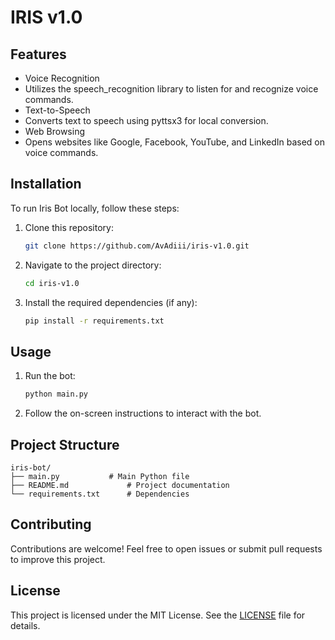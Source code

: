 # IRIS v1.0

## Features
- Voice Recognition
- Utilizes the speech_recognition library to listen for and recognize voice commands.
- Text-to-Speech
- Converts text to speech using pyttsx3 for local conversion.
- Web Browsing
- Opens websites like Google, Facebook, YouTube, and LinkedIn based on voice commands.

## Installation
To run Iris Bot locally, follow these steps:

1. Clone this repository:
   ```bash
   git clone https://github.com/AvAdiii/iris-v1.0.git
   ```

2. Navigate to the project directory:
   ```bash
   cd iris-v1.0
   ```

3. Install the required dependencies (if any):
   ```bash
   pip install -r requirements.txt
   ```

## Usage
1. Run the bot:
   ```bash
   python main.py
   ```

2. Follow the on-screen instructions to interact with the bot.

## Project Structure
```
iris-bot/
├── main.py           # Main Python file
├── README.md             # Project documentation
└── requirements.txt      # Dependencies
```

## Contributing
Contributions are welcome! Feel free to open issues or submit pull requests to improve this project.

## License
This project is licensed under the MIT License. See the [LICENSE](LICENSE) file for details.
